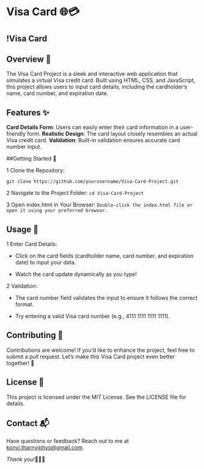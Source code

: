 # Visa Card 🌐💳

## !Visa Card

## Overview 📝
The Visa Card Project is a sleek and interactive web application that simulates a virtual Visa credit card. Built using HTML, CSS, and JavaScript, this project allows users to input card details, including the cardholder’s name, card number, and expiration date.

## Features ✨
**Card Details Form**: Users can easily enter their card information in a user-friendly form.
**Realistic Design**: The card layout closely resembles an actual Visa credit card.
**Validation**: Built-in validation ensures accurate card number input.

##Getting Started 🚀

1 Clone the Repository:

```git clone https://github.com/yourusername/Visa-Card-Project.git```

2 Navigate to the Project Folder:
```cd Visa-Card-Project```

3 Open index.html in Your Browser:
```Double-click the index.html file or open it using your preferred browser.```

## Usage 🌟

1 Enter Card Details:
* Click on the card fields (cardholder name, card number, and expiration date) to input your data.
- Watch the card update dynamically as you type!

2 Validation:
  
* The card number field validates the input to ensure it follows the correct format.
- Try entering a valid Visa card number (e.g., 4111 1111 1111 1111).
  
 ## Contributing 🤝
 
Contributions are welcome! If you’d like to enhance the project, feel free to submit a pull request. Let’s make this Visa Card project even better together! 🙌

## License 📄
This project is licensed under the MIT License. See the LICENSE file for details.

## Contact 📬
Have questions or feedback? Reach out to me at konyi.tharnyiphyo@gmail.com.

*Thank you!*🎉👩‍💻

